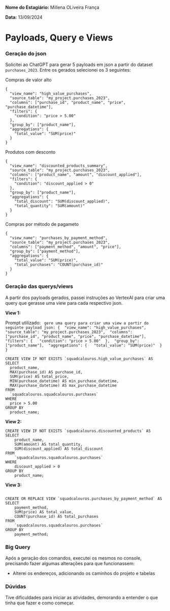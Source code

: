 **Nome do Estagiário:** Millena OLiveira França

**Data:** 13/09/2024

# **Payloads, Query e Views**

### Geração do json
Solicitei ao ChatGPT para gerar 5 payloads em json a partir do dataset `purchases_2023`. Entre os gerados selecionei os 3 seguintes:

Compras de valor alto
```
{
  "view_name": "high_value_purchases",
  "source_table": "my_project.purchases_2023",
  "columns": ["purchase_id", "product_name", "price", "purchase_datetime"],
  "filters": {
    "condition": "price > 5.00"
  },
  "group_by": ["product_name"],
  "aggregations": {
    "total_value": "SUM(price)"
  }
}
```

Produtos com desconto
```
{
  "view_name": "discounted_products_summary",
  "source_table": "my_project.purchases_2023",
  "columns": ["product_name", "amount", "discount_applied"],
  "filters": {
    "condition": "discount_applied > 0"
  },
  "group_by": ["product_name"],
  "aggregations": {
    "total_discount": "SUM(discount_applied)",
    "total_quantity": "SUM(amount)"
  }
}
```
Compras por método de pagameto
```
{
  "view_name": "purchases_by_payment_method",
  "source_table": "my_project.purchases_2023",
  "columns": ["payment_method", "amount", "price"],
  "group_by": ["payment_method"],
  "aggregations": {
    "total_value": "SUM(price)",
    "total_purchases": "COUNT(purchase_id)"
  }
}

```

### Geração das querys/views
A partir dos payloads gerados, passei instruções ao VertexAI para criar uma query que gerasse uma view para cada respectivo json.

**View 1:**

Prompt utilizado: 
`
gere uma query para criar uma view a partir do seguinte payload json: {  "view_name": "high_value_purchases",  "source_table": "my_project.purchases_2023",  "columns": ["purchase_id", "product_name", "price", "purchase_datetime"],  "filters": {   "condition": "price > 5.00"  },  "group_by": ["product_name"],  "aggregations": {   "total_value": "SUM(price)"  } }`

```
CREATE VIEW IF NOT EXISTS `squadcalouros.high_value_purchases` AS
SELECT
  product_name,
  MAX(purchase_id) AS purchase_id,
  SUM(price) AS total_price,
  MIN(purchase_datetime) AS min_purchase_datetime,
  MAX(purchase_datetime) AS max_purchase_datetime
FROM
  `squadcalouros.squadcalouros.purchases`
WHERE
  price > 5.00
GROUP BY
  product_name;
```
**View 2:**
```
CREATE VIEW IF NOT EXISTS `squadcalouros.discounted_products` AS
SELECT
    product_name,
    SUM(amount) AS total_quantity,
    SUM(discount_applied) AS total_discount
FROM
    `squadcalouros.squadcalouros.purchases`
WHERE
    discount_applied > 0
GROUP BY
    product_name;
```
**View 3:**
```

CREATE OR REPLACE VIEW `squadcalouros.purchases_by_payment_method` AS
SELECT
    payment_method,
    SUM(price) AS total_value,
    COUNT(purchase_id) AS total_purchases
FROM
    `squadcalouros.squadcalouros.purchases`
GROUP BY
    payment_method;
```

### Big Query
Após a geração dos comandos, executei os mesmos no console, precisando fazer algumas alterações para que funcionassem:
- Alterei os endereços, adicionando os caminhos do projeto e tabelas

### Dúvidas
Tive dificuldades para iniciar as atividades, demorando a entender o que tinha que fazer e como começar.
